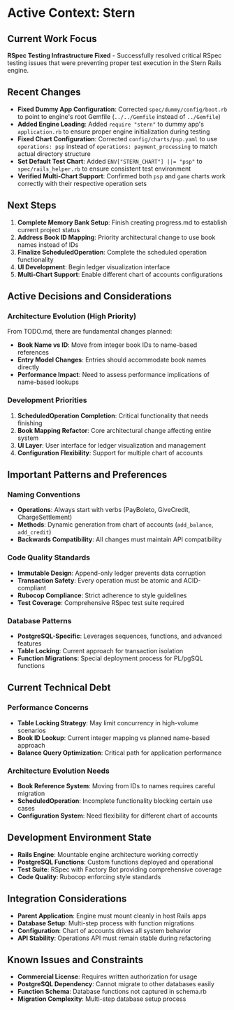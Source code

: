 # Active Context: Stern

## Current Work Focus
**RSpec Testing Infrastructure Fixed** - Successfully resolved critical RSpec testing issues that were preventing proper test execution in the Stern Rails engine.

## Recent Changes
- **Fixed Dummy App Configuration**: Corrected `spec/dummy/config/boot.rb` to point to engine's root Gemfile (`../../Gemfile` instead of `../Gemfile`)
- **Added Engine Loading**: Added `require "stern"` to dummy app's `application.rb` to ensure proper engine initialization during testing
- **Fixed Chart Configuration**: Corrected `config/charts/psp.yaml` to use `operations: psp` instead of `operations: payment_processing` to match actual directory structure
- **Set Default Test Chart**: Added `ENV["STERN_CHART"] ||= "psp"` to `spec/rails_helper.rb` to ensure consistent test environment
- **Verified Multi-Chart Support**: Confirmed both `psp` and `game` charts work correctly with their respective operation sets

## Next Steps
1. **Complete Memory Bank Setup**: Finish creating progress.md to establish current project status
2. **Address Book ID Mapping**: Priority architectural change to use book names instead of IDs
3. **Finalize ScheduledOperation**: Complete the scheduled operation functionality
4. **UI Development**: Begin ledger visualization interface
5. **Multi-Chart Support**: Enable different chart of accounts configurations

## Active Decisions and Considerations

### Architecture Evolution (High Priority)
From TODO.md, there are fundamental changes planned:
- **Book Name vs ID**: Move from integer book IDs to name-based references
- **Entry Model Changes**: Entries should accommodate book names directly
- **Performance Impact**: Need to assess performance implications of name-based lookups

### Development Priorities
1. **ScheduledOperation Completion**: Critical functionality that needs finishing
2. **Book Mapping Refactor**: Core architectural change affecting entire system
3. **UI Layer**: User interface for ledger visualization and management
4. **Configuration Flexibility**: Support for multiple chart of accounts

## Important Patterns and Preferences

### Naming Conventions
- **Operations**: Always start with verbs (PayBoleto, GiveCredit, ChargeSettlement)
- **Methods**: Dynamic generation from chart of accounts (`add_balance`, `add_credit`)
- **Backwards Compatibility**: All changes must maintain API compatibility

### Code Quality Standards
- **Immutable Design**: Append-only ledger prevents data corruption
- **Transaction Safety**: Every operation must be atomic and ACID-compliant
- **Rubocop Compliance**: Strict adherence to style guidelines
- **Test Coverage**: Comprehensive RSpec test suite required

### Database Patterns
- **PostgreSQL-Specific**: Leverages sequences, functions, and advanced features
- **Table Locking**: Current approach for transaction isolation
- **Function Migrations**: Special deployment process for PL/pgSQL functions

## Current Technical Debt

### Performance Concerns
- **Table Locking Strategy**: May limit concurrency in high-volume scenarios
- **Book ID Lookup**: Current integer mapping vs planned name-based approach
- **Balance Query Optimization**: Critical path for application performance

### Architecture Evolution Needs
- **Book Reference System**: Moving from IDs to names requires careful migration
- **ScheduledOperation**: Incomplete functionality blocking certain use cases
- **Configuration System**: Need flexibility for different chart of accounts

## Development Environment State
- **Rails Engine**: Mountable engine architecture working correctly
- **PostgreSQL Functions**: Custom functions deployed and operational
- **Test Suite**: RSpec with Factory Bot providing comprehensive coverage
- **Code Quality**: Rubocop enforcing style standards

## Integration Considerations
- **Parent Application**: Engine must mount cleanly in host Rails apps
- **Database Setup**: Multi-step process with function migrations
- **Configuration**: Chart of accounts drives all system behavior
- **API Stability**: Operations API must remain stable during refactoring

## Known Issues and Constraints
- **Commercial License**: Requires written authorization for usage
- **PostgreSQL Dependency**: Cannot migrate to other databases easily
- **Function Schema**: Database functions not captured in schema.rb
- **Migration Complexity**: Multi-step database setup process
